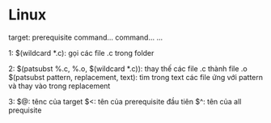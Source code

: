 # Linux
target: prerequisite
   command...
   command...
   ...

1: $(wildcard *.c): gọi các file .c trong folder

2: $(patsubst %.c, %.o, $(wildcard *.c)): thay thế các file .c thành file .o
   $(patsubst pattern, replacement, text): tìm trong text các file ứng với pattern và thay vào trong replacement

3: $@: tênc của target
  $<: tên của prerequisite đầu tiên
  $^: tên của all prequisite
